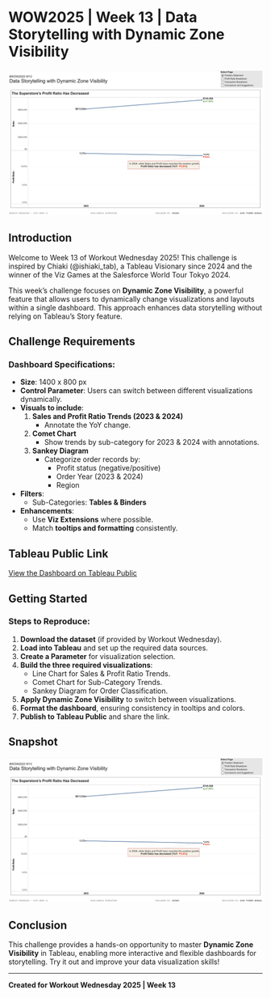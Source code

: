# WOW2025 | Week 13 | Data Storytelling with Dynamic Zone Visibility

![Dashboard Snapshot](snapshot.png)

## Introduction
Welcome to Week 13 of Workout Wednesday 2025! This challenge is inspired by Chiaki (@ishiaki_tab), a Tableau Visionary since 2024 and the winner of the Viz Games at the Salesforce World Tour Tokyo 2024. 

This week’s challenge focuses on **Dynamic Zone Visibility**, a powerful feature that allows users to dynamically change visualizations and layouts within a single dashboard. This approach enhances data storytelling without relying on Tableau’s Story feature.

## Challenge Requirements
### Dashboard Specifications:
- **Size**: 1400 x 800 px
- **Control Parameter**: Users can switch between different visualizations dynamically.
- **Visuals to include**:
  1. **Sales and Profit Ratio Trends (2023 & 2024)**
     - Annotate the YoY change.
  2. **Comet Chart**
     - Show trends by sub-category for 2023 & 2024 with annotations.
  3. **Sankey Diagram**
     - Categorize order records by:
       - Profit status (negative/positive)
       - Order Year (2023 & 2024)
       - Region
- **Filters**:
  - Sub-Categories: **Tables & Binders**
- **Enhancements**:
  - Use **Viz Extensions** where possible.
  - Match **tooltips and formatting** consistently.

## Tableau Public Link
[View the Dashboard on Tableau Public](https://public.tableau.com/shared/DRCDDNPGF?:display_count=n&:origin=viz_share_link)

## Getting Started
### Steps to Reproduce:
1. **Download the dataset** (if provided by Workout Wednesday).
2. **Load into Tableau** and set up the required data sources.
3. **Create a Parameter** for visualization selection.
4. **Build the three required visualizations**:
   - Line Chart for Sales & Profit Ratio Trends.
   - Comet Chart for Sub-Category Trends.
   - Sankey Diagram for Order Classification.
5. **Apply Dynamic Zone Visibility** to switch between visualizations.
6. **Format the dashboard**, ensuring consistency in tooltips and colors.
7. **Publish to Tableau Public** and share the link.

## Snapshot
![Dashboard Preview](Snapshot.png)

## Conclusion
This challenge provides a hands-on opportunity to master **Dynamic Zone Visibility** in Tableau, enabling more interactive and flexible dashboards for storytelling. Try it out and improve your data visualization skills!

---
**Created for Workout Wednesday 2025 | Week 13**
